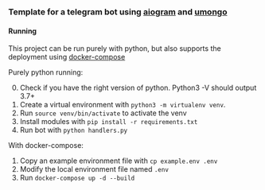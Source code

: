 ### Template for a telegram bot using [aiogram](https://github.com/aiogram/aiogram) and [umongo](https://github.com/Scille/umongo)

#### Running

This project can be run purely with python,
but also supports the deployment using [docker-compose](docker_compose)
 
Purely python running:

0. Check if you have the right version of python. Python3 -V should output 3.7+
1. Create a virtual environment with `python3 -m virtualenv venv`. 
2. Run `source venv/bin/activate` to activate the venv
3. Install modules with `pip install -r requirements.txt`
4. Run bot with `python handlers.py` 

With docker-compose:
1. Copy an example environment file with `cp example.env .env`
2. Modify the local environment file named `.env`   
1. Run `docker-compose up -d --build`


[docker_compose]: <https://docs.docker.com/compose/>
